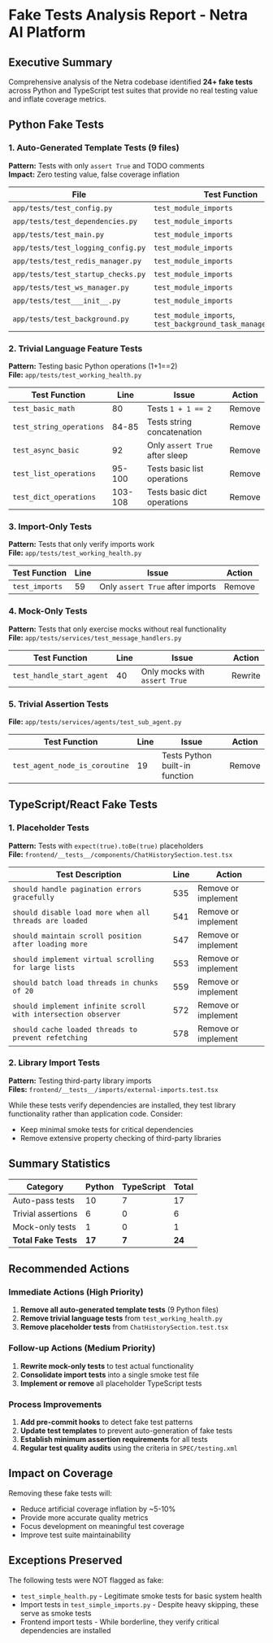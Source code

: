 # Fake Tests Analysis Report - Netra AI Platform

## Executive Summary
Comprehensive analysis of the Netra codebase identified **24+ fake tests** across Python and TypeScript test suites that provide no real testing value and inflate coverage metrics.

## Python Fake Tests

### 1. Auto-Generated Template Tests (9 files)
**Pattern:** Tests with only `assert True` and TODO comments  
**Impact:** Zero testing value, false coverage inflation

| File | Test Function | Line | Action |
|------|--------------|------|--------|
| `app/tests/test_config.py` | `test_module_imports` | 22 | Remove |
| `app/tests/test_dependencies.py` | `test_module_imports` | 22 | Remove |
| `app/tests/test_main.py` | `test_module_imports` | 22 | Remove |
| `app/tests/test_logging_config.py` | `test_module_imports` | 22 | Remove |
| `app/tests/test_redis_manager.py` | `test_module_imports` | 22 | Remove |
| `app/tests/test_startup_checks.py` | `test_module_imports` | 22 | Remove |
| `app/tests/test_ws_manager.py` | `test_module_imports` | 22 | Remove |
| `app/tests/test___init__.py` | `test_module_imports` | 23 | Remove |
| `app/tests/test_background.py` | `test_module_imports`, `test_background_task_manager_creation` | 22-28 | Remove |

### 2. Trivial Language Feature Tests
**Pattern:** Testing basic Python operations (1+1==2)  
**File:** `app/tests/test_working_health.py`

| Test Function | Line | Issue | Action |
|--------------|------|-------|--------|
| `test_basic_math` | 80 | Tests `1 + 1 == 2` | Remove |
| `test_string_operations` | 84-85 | Tests string concatenation | Remove |
| `test_async_basic` | 92 | Only `assert True` after sleep | Remove |
| `test_list_operations` | 95-100 | Tests basic list operations | Remove |
| `test_dict_operations` | 103-108 | Tests basic dict operations | Remove |

### 3. Import-Only Tests
**Pattern:** Tests that only verify imports work  
**File:** `app/tests/test_working_health.py`

| Test Function | Line | Issue | Action |
|--------------|------|-------|--------|
| `test_imports` | 59 | Only `assert True` after imports | Remove |

### 4. Mock-Only Tests
**Pattern:** Tests that only exercise mocks without real functionality  
**File:** `app/tests/services/test_message_handlers.py`

| Test Function | Line | Issue | Action |
|--------------|------|-------|--------|
| `test_handle_start_agent` | 40 | Only mocks with `assert True` | Rewrite |

### 5. Trivial Assertion Tests
**File:** `app/tests/services/agents/test_sub_agent.py`

| Test Function | Line | Issue | Action |
|--------------|------|-------|--------|
| `test_agent_node_is_coroutine` | 19 | Tests Python built-in function | Remove |

## TypeScript/React Fake Tests

### 1. Placeholder Tests
**Pattern:** Tests with `expect(true).toBe(true)` placeholders  
**File:** `frontend/__tests__/components/ChatHistorySection.test.tsx`

| Test Description | Line | Action |
|-----------------|------|--------|
| `should handle pagination errors gracefully` | 535 | Remove or implement |
| `should disable load more when all threads are loaded` | 541 | Remove or implement |
| `should maintain scroll position after loading more` | 547 | Remove or implement |
| `should implement virtual scrolling for large lists` | 553 | Remove or implement |
| `should batch load threads in chunks of 20` | 559 | Remove or implement |
| `should implement infinite scroll with intersection observer` | 572 | Remove or implement |
| `should cache loaded threads to prevent refetching` | 578 | Remove or implement |

### 2. Library Import Tests
**Pattern:** Testing third-party library imports  
**Files:** `frontend/__tests__/imports/external-imports.test.tsx`

While these tests verify dependencies are installed, they test library functionality rather than application code. Consider:
- Keep minimal smoke tests for critical dependencies
- Remove extensive property checking of third-party libraries

## Summary Statistics

| Category | Python | TypeScript | Total |
|----------|--------|------------|-------|
| Auto-pass tests | 10 | 7 | 17 |
| Trivial assertions | 6 | 0 | 6 |
| Mock-only tests | 1 | 0 | 1 |
| **Total Fake Tests** | **17** | **7** | **24** |

## Recommended Actions

### Immediate Actions (High Priority)
1. **Remove all auto-generated template tests** (9 Python files)
2. **Remove trivial language tests** from `test_working_health.py`
3. **Remove placeholder tests** from `ChatHistorySection.test.tsx`

### Follow-up Actions (Medium Priority)
1. **Rewrite mock-only tests** to test actual functionality
2. **Consolidate import tests** into a single smoke test file
3. **Implement or remove** all placeholder TypeScript tests

### Process Improvements
1. **Add pre-commit hooks** to detect fake test patterns
2. **Update test templates** to prevent auto-generation of fake tests
3. **Establish minimum assertion requirements** for all tests
4. **Regular test quality audits** using the criteria in `SPEC/testing.xml`

## Impact on Coverage
Removing these fake tests will:
- Reduce artificial coverage inflation by ~5-10%
- Provide more accurate quality metrics
- Focus development on meaningful test coverage
- Improve test suite maintainability

## Exceptions Preserved
The following tests were NOT flagged as fake:
- `test_simple_health.py` - Legitimate smoke tests for basic system health
- Import tests in `test_simple_imports.py` - Despite heavy skipping, these serve as smoke tests
- Frontend import tests - While borderline, they verify critical dependencies are installed